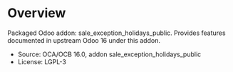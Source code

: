 # Overview

Packaged Odoo addon: sale_exception_holidays_public. Provides features documented in upstream Odoo 16 under this addon.

- Source: OCA/OCB 16.0, addon sale_exception_holidays_public
- License: LGPL-3
